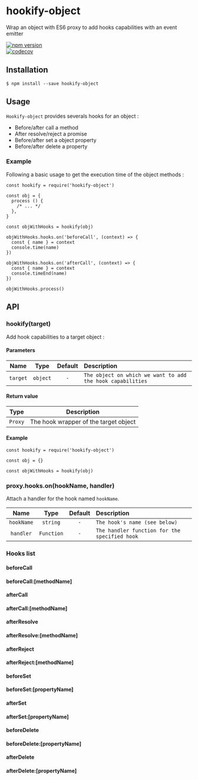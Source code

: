 # hookify-object

Wrap an object with ES6 proxy to add hooks capabilities with an event emitter

[![npm version](https://badge.fury.io/js/hookify-object.svg)](https://badge.fury.io/js/hookify-object)  
[![codecov](https://codecov.io/gh/arkerone/hookify-object/branch/main/graph/badge.svg?token=oKiP9Xm6yv)](https://codecov.io/gh/arkerone/hookify-object)

## Installation

```  
$ npm install --save hookify-object  
```  

## Usage

`Hookify-object` provides severals hooks for an object :

- Before/after call a method
- After resolve/reject a promise
- Before/after set a object property
- Before/after delete a property

### Example

Following a basic usage to get the execution time of the object methods :

    const hookify = require('hookify-object')  
      
    const obj = {  
      process () {  
        /* ... */  
      },  
    }  
      
    const objWithHooks = hookify(obj)  
      
    objWithHooks.hooks.on('beforeCall', (context) => {  
      const { name } = context  
      console.time(name)  
    })  
      
    objWithHooks.hooks.on('afterCall', (context) => {  
      const { name } = context  
      console.timeEnd(name)  
    })  
      
    objWithHooks.process()

## API

### hookify(target)

Add hook capabilities to a target object :

#### Parameters

|       Name        |      Type       |     Default     | Description                                     |
| :---------------: | :-------------: | :-------------: | :---------------------------------------------- |
|    `target`    |   `object`    |       `-`       | `The object on which we want to add the hook capabilities` |

#### Return value

| Type | Description |
|:---------------:|:---------------:|
| `Proxy` | The hook wrapper of the target object |

#### Example

    const hookify = require('hookify-object')  
      
    const obj = {}  
      
    const objWithHooks = hookify(obj)

### proxy.hooks.on(hookName, handler)

Attach a handler for the hook named `hookName`.

|       Name        |      Type       |     Default     | Description                                     |
| :---------------: | :-------------: | :-------------: | :---------------------------------------------- |
|    `hookName`    |   `string`    |       `-`       | `The hook's name (see below)` |
|    `handler`    |   `Function`    |       `-`       | `The handler function for the specified hook` |

### Hooks list

#### beforeCall

#### beforeCall:[methodName]

#### afterCall

#### afterCall:[methodName]

#### afterResolve

#### afterResolve:[methodName]

#### afterReject

#### afterReject:[methodName]

#### beforeSet

#### beforeSet:[propertyName]

#### afterSet

#### afterSet:[propertyName]

#### beforeDelete

#### beforeDelete:[propertyName]

#### afterDelete

#### afterDelete:[propertyName]

